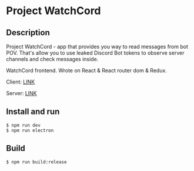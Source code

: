 # Project WatchCord

## Description
Project WatchCord - app that provides you way to read messages from bot POV.
That's allow you to use leaked Discord Bot tokens to observe server channels and check messages inside.

WatchCord frontend. Wrote on React & React router dom & Redux.

Client: [LINK](https://github.com/mental1sm/project-watchcord-ui)

Server: [LINK](https://github.com/mental1sm/project-watchcord)

## Install and run

```
$ npm run dev
$ npm run electron
```

## Build
```
$ npm run build:release
```